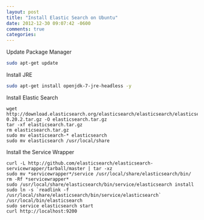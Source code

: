 ```yaml
---
layout: post
title: "Install Elastic Search on Ubuntu"
date: 2012-12-30 09:07:42 -0600
comments: true
categories:
---
```


Update Package Manager

```bash
sudo apt-get update
```


Install JRE

```bash
sudo apt-get install openjdk-7-jre-headless -y
```

Install Elastic Search

```
wget http://download.elasticsearch.org/elasticsearch/elasticsearch/elasticsearch-0.20.2.tar.gz -O elasticsearch.tar.gz
tar -xf elasticsearch.tar.gz
rm elasticsearch.tar.gz
sudo mv elasticsearch-* elasticsearch
sudo mv elasticsearch /usr/local/share
```


Install the Service Wrapper

```
curl -L http://github.com/elasticsearch/elasticsearch-servicewrapper/tarball/master | tar -xz
sudo mv *servicewrapper*/service /usr/local/share/elasticsearch/bin/
rm -Rf *servicewrapper*
sudo /usr/local/share/elasticsearch/bin/service/elasticsearch install
sudo ln -s `readlink -f /usr/local/share/elasticsearch/bin/service/elasticsearch` /usr/local/bin/elasticsearch
sudo service elasticsearch start
curl http://localhost:9200

```
